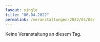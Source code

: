 ```yaml
---
layout: single
title: "06.04.2022"
permalink: /veranstaltungen/2022/04/06/
---
```


Keine Veranstaltung an diesem Tag.
